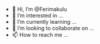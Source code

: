 - 👋 Hi, I’m @Ferimakulu
- 👀 I’m interested in ...
- 🌱 I’m currently learning ...
- 💞️ I’m looking to collaborate on ...
- 📫 How to reach me ...

<!---
Ferimakulu/Ferimakulu is a ✨ special ✨ repository because its `README.md` (this file) appears on your GitHub profile.
You can click the Preview link to take a look at your changes.
--->
